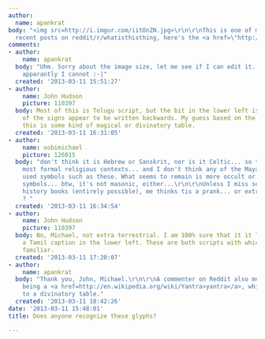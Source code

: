 ```yaml
---
author:
  name: apankrat
body: "<img src=http://i.imgur.com/iitOnZN.jpg>\r\n\r\nThis is one of more interesting
  recent posts on reddit/r/whatisthisthing, here's the <a href=\"http://www.reddit.com/r/whatisthisthing/comments/1a2nb7/weird_metal_plate_found_in_the_water_off_a/\">submission</a>."
comments:
- author:
    name: apankrat
  body: "Uhm. Sorry about the image size, let me see if I can edit it...\r\n... and
    apparantly I cannot :-|"
  created: '2013-03-11 15:51:27'
- author:
    name: John Hudson
    picture: 110397
  body: Most of this is Telugu script, but the bit in the lower left is Tamil. A few
    of the signs appear to be written backwards. My guess based on the layout is that
    this is some kind of magical or divinatory table.
  created: '2013-03-11 16:31:05'
- author:
    name: oobimichael
    picture: 126015
  body: "don't think it is Hebrew or Sanskrit, nor is it Celtic... so that rules out
    most formal religious contexts... and I don't think any of the Mayan cultures
    used symbols such as these. What seems to remain is more occult or fictional language
    symbols... btw, it's not masonic, either...\r\n\r\nUnless I miss something from
    history books (entirely possible), me thinks tis a prank... or extra terrestrial
    ? "
  created: '2013-03-11 16:34:54'
- author:
    name: John Hudson
    picture: 110397
  body: No, Michael, not extra terrestrial. I am 100% sure that it it Telugu, with
    a Tamil caption in the lower left. These are both scripts with which I am very
    familiar.
  created: '2013-03-11 17:20:07'
- author:
    name: apankrat
  body: "Thank you, John, Michael.\r\n\r\nA commenter on Reddit also mentioned this
    being a <a href=http://en.wikipedia.org/wiki/Yantra>yantra</a>, which is close
    to a divinatory table."
  created: '2013-03-11 18:42:26'
date: '2013-03-11 15:48:01'
title: Does anyone recognize these glyphs?

---
```

